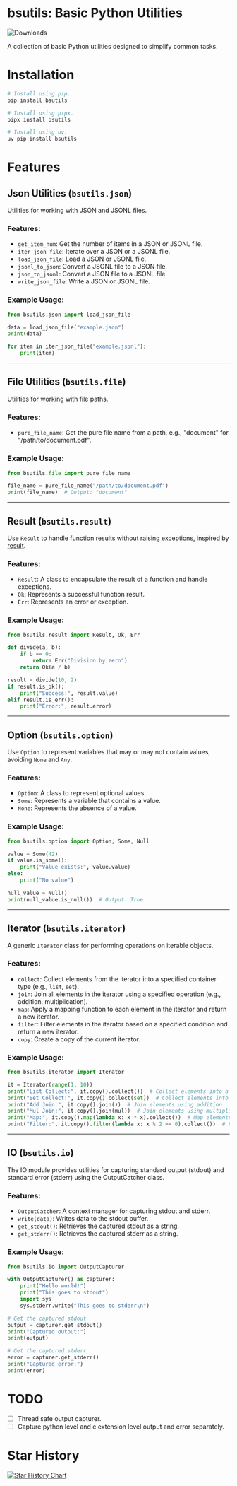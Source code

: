 # bsutils: Basic Python Utilities

![Downloads](https://img.shields.io/pypi/dm/bsutils.svg?style=flat)

A collection of basic Python utilities designed to simplify common tasks.

# Installation

```bash
# Install using pip.
pip install bsutils

# Install using pipx.
pipx install bsutils

# Install using uv.
uv pip install bsutils
```

# Features

## Json Utilities (`bsutils.json`)

Utilities for working with JSON and JSONL files.

### Features:

-   `get_item_num`: Get the number of items in a JSON or JSONL file.
-   `iter_json_file`: Iterate over a JSON or a JSONL file.
-   `load_json_file`: Load a JSON or JSONL file.
-   `jsonl_to_json`: Convert a JSONL file to a JSON file.
-   `json_to_jsonl`: Convert a JSON file to a JSONL file.
-   `write_json_file`: Write a JSON or JSONL file.

### Example Usage:

```python
from bsutils.json import load_json_file

data = load_json_file("example.json")
print(data)

for item in iter_json_file("example.jsonl"):
    print(item)
```

---

## File Utilities (`bsutils.file`)

Utilities for working with file paths.

### Features:

-   `pure_file_name`: Get the pure file name from a path, e.g., "document" for "/path/to/document.pdf".

### Example Usage:

```python
from bsutils.file import pure_file_name

file_name = pure_file_name("/path/to/document.pdf")
print(file_name)  # Output: "document"
```

---

## Result (`bsutils.result`)

Use `Result` to handle function results without raising exceptions, inspired by [result](https://github.com/rustedpy/result).

### Features:

-   `Result`: A class to encapsulate the result of a function and handle exceptions.
-   `Ok`: Represents a successful function result.
-   `Err`: Represents an error or exception.

### Example Usage:

```python
from bsutils.result import Result, Ok, Err

def divide(a, b):
    if b == 0:
        return Err("Division by zero")
    return Ok(a / b)

result = divide(10, 2)
if result.is_ok():
    print("Success:", result.value)
elif result.is_err():
    print("Error:", result.error)
```

---

## Option (`bsutils.option`)

Use `Option` to represent variables that may or may not contain values, avoiding `None` and `Any`.

### Features:

-   `Option`: A class to represent optional values.
-   `Some`: Represents a variable that contains a value.
-   `None`: Represents the absence of a value.

### Example Usage:

```python
from bsutils.option import Option, Some, Null

value = Some(42)
if value.is_some():
    print("Value exists:", value.value)
else:
    print("No value")

null_value = Null()
print(null_value.is_null())  # Output: True
```

---

## Iterator (`bsutils.iterator`)

A generic `Iterator` class for performing operations on iterable objects.

### Features:

-   `collect`: Collect elements from the iterator into a specified container type (e.g., `list`, `set`).
-   `join`: Join all elements in the iterator using a specified operation (e.g., addition, multiplication).
-   `map`: Apply a mapping function to each element in the iterator and return a new iterator.
-   `filter`: Filter elements in the iterator based on a specified condition and return a new iterator.
-   `copy`: Create a copy of the current iterator.

### Example Usage:

```python
from bsutils.iterator import Iterator

it = Iterator(range(1, 10))
print("List Collect:", it.copy().collect())  # Collect elements into a list
print("Set Collect:", it.copy().collect(set))  # Collect elements into a set
print("Add Join:", it.copy().join())  # Join elements using addition
print("Mul Join:", it.copy().join(mul))  # Join elements using multiplication
print("Map:", it.copy().map(lambda x: x * x).collect())  # Map elements to their squares
print("Filter:", it.copy().filter(lambda x: x % 2 == 0).collect())  # Filter even numbers
```

---

## IO (`bsutils.io`)

The IO module provides utilities for capturing standard output (stdout) and standard error (stderr) using the OutputCatcher class.

### Features:

-   `OutputCatcher`: A context manager for capturing stdout and stderr.
-   `write(data)`: Writes data to the stdout buffer.
-   `get_stdout()`: Retrieves the captured stdout as a string.
-   `get_stderr()`: Retrieves the captured stderr as a string.

### Example Usage:

```python
from bsutils.io import OutputCapturer

with OutputCapturer() as capturer:
    print("Hello world!")
    print("This goes to stdout")
    import sys
    sys.stderr.write("This goes to stderr\n")

# Get the captured stdout
output = capturer.get_stdout()
print("Captured output:")
print(output)

# Get the captured stderr
error = capturer.get_stderr()
print("Captured error:")
print(error)
```

# TODO

-   [ ] Thread safe output capturer.
-   [ ] Capture python level and c extension level output and error separately.

# Star History

<a href="https://www.star-history.com/#wangzhen0518/bsutils&Date">
 <picture>
   <source media="(prefers-color-scheme: dark)" srcset="https://api.star-history.com/svg?repos=wangzhen0518/bsutils&type=Date&theme=dark" />
   <source media="(prefers-color-scheme: light)" srcset="https://api.star-history.com/svg?repos=wangzhen0518/bsutils&type=Date" />
   <img alt="Star History Chart" src="https://api.star-history.com/svg?repos=wangzhen0518/bsutils&type=Date" />
 </picture>
</a>

